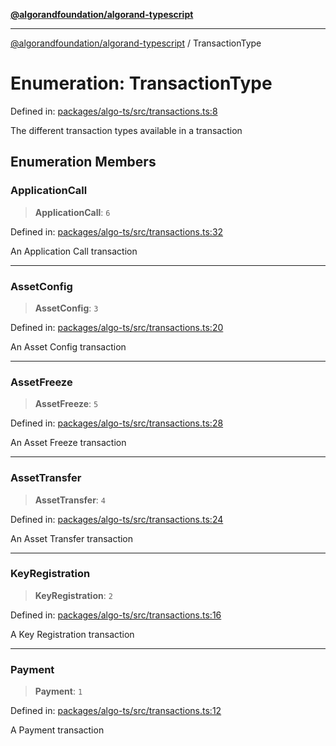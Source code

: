 [**@algorandfoundation/algorand-typescript**](../README.md)

***

[@algorandfoundation/algorand-typescript](../README.md) / TransactionType

# Enumeration: TransactionType

Defined in: [packages/algo-ts/src/transactions.ts:8](https://github.com/algorandfoundation/puya-ts/blob/5bdb536fcbeffa6fe079b274d09cae785c8fb7b7/packages/algo-ts/src/transactions.ts#L8)

The different transaction types available in a transaction

## Enumeration Members

### ApplicationCall

> **ApplicationCall**: `6`

Defined in: [packages/algo-ts/src/transactions.ts:32](https://github.com/algorandfoundation/puya-ts/blob/5bdb536fcbeffa6fe079b274d09cae785c8fb7b7/packages/algo-ts/src/transactions.ts#L32)

An Application Call transaction

***

### AssetConfig

> **AssetConfig**: `3`

Defined in: [packages/algo-ts/src/transactions.ts:20](https://github.com/algorandfoundation/puya-ts/blob/5bdb536fcbeffa6fe079b274d09cae785c8fb7b7/packages/algo-ts/src/transactions.ts#L20)

An Asset Config transaction

***

### AssetFreeze

> **AssetFreeze**: `5`

Defined in: [packages/algo-ts/src/transactions.ts:28](https://github.com/algorandfoundation/puya-ts/blob/5bdb536fcbeffa6fe079b274d09cae785c8fb7b7/packages/algo-ts/src/transactions.ts#L28)

An Asset Freeze transaction

***

### AssetTransfer

> **AssetTransfer**: `4`

Defined in: [packages/algo-ts/src/transactions.ts:24](https://github.com/algorandfoundation/puya-ts/blob/5bdb536fcbeffa6fe079b274d09cae785c8fb7b7/packages/algo-ts/src/transactions.ts#L24)

An Asset Transfer transaction

***

### KeyRegistration

> **KeyRegistration**: `2`

Defined in: [packages/algo-ts/src/transactions.ts:16](https://github.com/algorandfoundation/puya-ts/blob/5bdb536fcbeffa6fe079b274d09cae785c8fb7b7/packages/algo-ts/src/transactions.ts#L16)

A Key Registration transaction

***

### Payment

> **Payment**: `1`

Defined in: [packages/algo-ts/src/transactions.ts:12](https://github.com/algorandfoundation/puya-ts/blob/5bdb536fcbeffa6fe079b274d09cae785c8fb7b7/packages/algo-ts/src/transactions.ts#L12)

A Payment transaction
